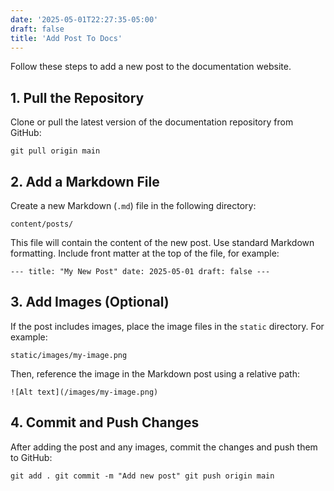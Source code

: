 ```yaml
---
date: '2025-05-01T22:27:35-05:00'
draft: false
title: 'Add Post To Docs'
---
```


Follow these steps to add a new post to the documentation website.

## 1. Pull the Repository

Clone or pull the latest version of the documentation repository from GitHub:

`git pull origin main`

## 2. Add a Markdown File

Create a new Markdown (`.md`) file in the following directory:

`content/posts/`

This file will contain the content of the new post. Use standard Markdown formatting. Include front matter at the top of the file, for example:

`--- title: "My New Post" date: 2025-05-01 draft: false ---`

## 3. Add Images (Optional)

If the post includes images, place the image files in the `static` directory. For example:

`static/images/my-image.png`

Then, reference the image in the Markdown post using a relative path:

`![Alt text](/images/my-image.png)`

## 4. Commit and Push Changes

After adding the post and any images, commit the changes and push them to GitHub:

`git add . git commit -m "Add new post" git push origin main`